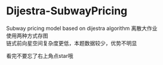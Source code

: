 # Dijestra-SubwayPricing
Subway pricing model based on dijestra algorithm  离散大作业  
使用两种方式存图  
链式前向星空间复杂度更低，本题数据较少，优势不明显  

看完不要忘了右上角点star哦
